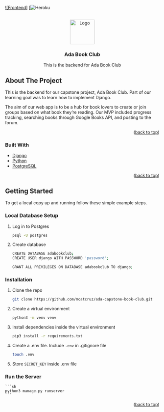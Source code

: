 <div id="top"></div>

[![Frontend]][frontend-url]
[![Heroku][herokuapp-url]


<!-- PROJECT LOGO -->
<br />
<div align="center">
  <a href="https://github.com/github_username/repo_name">
    <img src="images/logo.png" alt="Logo" width="80" height="80">
  </a>

<h3 align="center">Ada Book Club</h3>

  <p align="center">
    This is the backend for Ada Book Club
    
  </p>
</div>

<!-- ABOUT THE PROJECT -->
## About The Project

This is the backend for our capstone project, Ada Book Club. Part of our learning goal was to learn how to implement Django.

The aim of our web app is to be a hub for book lovers to create or join groups based on what book they’re reading. Our MVP included progress tracking, searching books through Google Books API, and posting to the forum.

<p align="right">(<a href="#top">back to top</a>)</p>



### Built With

* [Django](https://djangoproject.org/)
* [Python](https://python.org/)
* [PostgreSQL](https://www.postgreslq.org)


<p align="right">(<a href="#top">back to top</a>)</p>


<!-- GETTING STARTED -->
## Getting Started

To get a local copy up and running follow these simple example steps.

### Local Database Setup
1. Log in to Postgres
	```sh
	psql -U postgres
	```
2. Create database
	```sh
	CREATE DATABASE adabookclub;	
    CREATE USER django WITH PASSWORD 'password';

   	GRANT ALL PRIVILEGES ON DATABASE adabookclub TO django;
	```
### Installation

1. Clone the repo
   ```sh
   git clone https://github.com/mcatcruz/ada-capstone-book-club.git
   ```
2. Create a virtual environment
	```sh
   	python3 -m venv venv
	```
4. Install dependencies inside the virtual environment
	```sh
   	pip3 install -r requirements.txt
  	```
5. Create a .env file. Include `.env` in .gitignore file
   ```sh
   touch .env
   ```
6. Store `SECRET_KEY` inside .env file

### Run the Server
	```sh
	python3 manage.py runserver
	```

<p align="right">(<a href="#top">back to top</a>)</p>


<!-- MARKDOWN LINKS & IMAGES -->
<!-- https://www.markdownguide.org/basic-syntax/#reference-style-links -->

[frontend-url]: https://github.com/emilycolonq/ada-capstone-front-book-club
[herokuapp-url]: https://ada-capstone-book-club.herokuapp.com/adabookclub/

